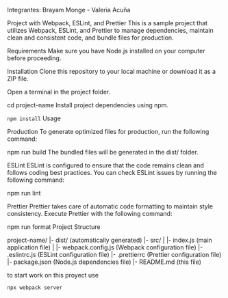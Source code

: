 Integrantes: Brayam Monge - Valeria Acuña 

Project with Webpack, ESLint, and Prettier
This is a sample project that utilizes Webpack, ESLint, and Prettier to manage dependencies, maintain clean and consistent code, and bundle files for production.

Requirements
Make sure you have Node.js installed on your computer before proceeding.

Installation
Clone this repository to your local machine or download it as a ZIP file.

Open a terminal in the project folder.

cd project-name
Install project dependencies using npm.

`npm install`
Usage

Production
To generate optimized files for production, run the following command:

npm run build
The bundled files will be generated in the dist/ folder.

ESLint
ESLint is configured to ensure that the code remains clean and follows coding best practices. You can check ESLint issues by running the following command:

npm run lint

Prettier
Prettier takes care of automatic code formatting to maintain style consistency. Execute Prettier with the following command:

npm run format
Project Structure

project-name/
|- dist/ (automatically generated)
|- src/
| |- index.js (main application file)
|
|- webpack.config.js (Webpack configuration file)
|- .eslintrc.js (ESLint configuration file)
|- .prettierrc (Prettier configuration file)
|- package.json (Node.js dependencies file)
|- README.md (this file)


to start work on this proyect use

`npx webpack server`